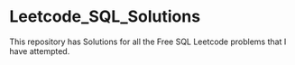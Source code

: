 # Leetcode_SQL_Solutions
This repository has Solutions for all the Free SQL Leetcode problems that I have attempted. 
